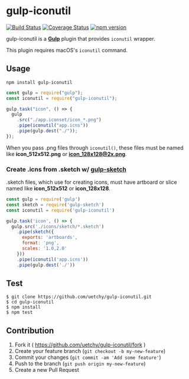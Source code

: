 # gulp-iconutil

[![Build Status](https://travis-ci.com/uetchy/gulp-iconutil.svg?branch=master)](https://travis-ci.com/uetchy/gulp-iconutil) [![Coverage Status](https://coveralls.io/repos/github/uetchy/gulp-iconutil/badge.svg?branch=master)](https://coveralls.io/github/uetchy/gulp-iconutil?branch=master) [![npm version](https://badge.fury.io/js/gulp-iconutil.svg)](https://badge.fury.io/js/gulp-iconutil)

gulp-iconutil is a [**Gulp**](http://gulpjs.com/) plugin that provides `iconutil` wrapper.

This plugin requires macOS's `iconutil` command.

## Usage

```
npm install gulp-iconutil
```

```js
const gulp = require("gulp");
const iconutil = require("gulp-iconutil");

gulp.task("icon", () => {
  gulp
    .src("./app.iconset/icon_*.png")
    .pipe(iconutil("app.icns"))
    .pipe(gulp.dest("./"));
});
```

When you pass .png files through `iconutil()`, these files must be named like **icon_512x512.png** or **icon_128x128@2x.png**.

### Create .icns from .sketch w/ [gulp-sketch](https://github.com/cognitom/gulp-sketch)

.sketch files, which use for creating icons, must have artboard or slice named like **icon_512x512** or **icon_128x128**.

```js
const gulp = require('gulp')
const sketch = require('gulp-sketch')
const iconutil = require('gulp-iconutil')

gulp.task('icon', () => {
  gulp.src('./icons/sketch/*.sketch')
    .pipe(sketch({
      exports: 'artboards',
      format: 'png',
      scales: '1.0,2.0'
    }))
    .pipe(iconutil('app.icns'))
    .pipe(gulp.dest('./'))
```

## Test

```console
$ git clone https://github.com/uetchy/gulp-iconutil.git
$ cd gulp-iconutil
$ npm install
$ npm test
```

## Contribution

1.  Fork it ( https://github.com/uetchy/gulp-iconutil/fork )
2.  Create your feature branch (`git checkout -b my-new-feature`)
3.  Commit your changes (`git commit -am 'Add some feature'`)
4.  Push to the branch (`git push origin my-new-feature`)
5.  Create a new Pull Request
